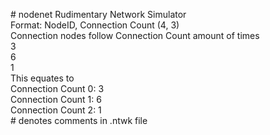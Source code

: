 \# nodenet
Rudimentary Network Simulator  
Format: NodeID, Connection Count (4, 3)  
Connection nodes follow Connection Count amount of times  
3  
6  
1  
This equates to  
Connection Count 0: 3  
Connection Count 1: 6  
Connection Count 2: 1  
\# denotes comments in .ntwk file
